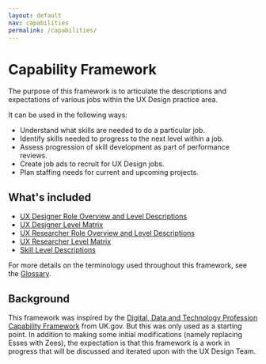 ```yaml
---
layout: default
nav: capabilities
permalink: /capabilities/
---
```


# Capability Framework

The purpose of this framework is to articulate the descriptions and expectations of various jobs within the UX Design practice area.

It can be used in the following ways:
- Understand what skills are needed to do a particular job.
- Identify skills needed to progress to the next level within a job.
- Assess progression of skill development as part of performance reviews.
- Create job ads to recruit for UX Design jobs.
- Plan staffing needs for current and upcoming projects.

## What's included
- [UX Designer Role Overview and Level Descriptions](/capabilities/ux-designer-role-overview/)
- [UX Designer Level Matrix](/capabilities/ux-designer-level-matrix/)
- [UX Researcher Role Overview and Level Descriptions](/capabilities/ux-researcher-role-overview/)
- [UX Researcher Level Matrix](/capabilities/ux-researcher-level-matrix/)
- [Skill Level Descriptions](/capabilities/skill-levels)

For more details on the terminology used throughout this framework, see the [Glossary](/capabilities/glossary/).

## Background
This framework was inspired by the [Digital, Data and Technology Profession Capability Framework](https://www.gov.uk/government/collections/digital-data-and-technology-profession-capability-framework) from UK.gov. But this was only used as a starting point. In addition to making some initial modifications (namely replacing Esses with Zees), the expectation is that this framework is a work in progress that will be discussed and iterated upon with the UX Design Team.
